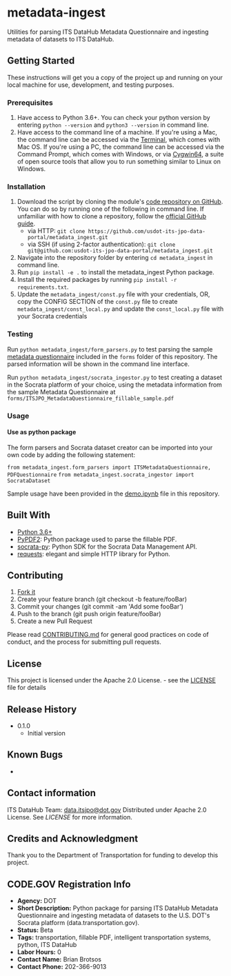 # metadata-ingest
Utilities for parsing ITS DataHub Metadata Questionnaire and ingesting metadata of datasets to ITS DataHub.

## Getting Started

These instructions will get you a copy of the project up and running on your local machine for use, development, and testing purposes.

### Prerequisites

1. Have access to Python 3.6+. You can check your python version by entering `python --version` and `python3 --version` in command line.
2. Have access to the command line of a machine. If you're using a Mac, the command line can be accessed via the [Terminal](https://support.apple.com/guide/terminal/welcome/mac), which comes with Mac OS. If you're using a PC, the command line can be accessed via the Command Prompt, which comes with Windows, or via [Cygwin64](https://www.cygwin.com/), a suite of open source tools that allow you to run something similar to Linux on Windows.

### Installation

1. Download the script by cloning the module's [code repository on GitHub](https://github.com/usdot-its-jpo-data-portal/metadata_ingest). You can do so by running one of the following in command line. If unfamiliar with how to clone a repository, follow the [official GitHub guide](https://help.github.com/en/articles/cloning-a-repository).
    - via HTTP: `git clone https://github.com/usdot-its-jpo-data-portal/metadata_ingest.git`
    - via SSH (if using 2-factor authentication): `git clone git@github.com:usdot-its-jpo-data-portal/metadata_ingest.git`
2. Navigate into the repository folder by entering `cd metadata_ingest` in command line.
3. Run `pip install -e .` to install the metadata_ingest Python package.
4. Install the required packages by running `pip install -r requirements.txt`.
5. Update the `metadata_ingest/const.py` file with your credentials, OR, copy the CONFIG SECTION of the `const.py` file to create `metadata_ingest/const_local.py` and update the `const_local.py` file with your Socrata credentials

### Testing

Run `python metadata_ingest/form_parsers.py` to test parsing the sample [metadata questionnaire](metadata_ingest/forms/ITSJPO_MetadataQuestionnaire_fillable_sample.pdf) included in the `forms` folder of this repository. The parsed information will be shown in the command line interface.

Run `python metadata_ingest/socrata_ingestor.py` to test creating a dataset in the Socrata platform of your choice, using the metadata information from the sample Metadata Questionnaire at `forms/ITSJPO_MetadataQuestionnaire_fillable_sample.pdf`

### Usage

#### Use as python package
The form parsers and Socrata dataset creator can be imported into your own code by adding the following statement:

`from metadata_ingest.form_parsers import ITSMetadataQuestionnaire, PDFQuestionnaire`
`from metadata_ingest.socrata_ingestor import SocrataDataset`

Sample usage have been provided in the [demo.ipynb](demo.ipynb) file in this repository.

## Built With

* [Python 3.6+](https://www.python.org/download/releases/3.0)
* [PyPDF2](http://mstamy2.github.io/PyPDF2/): Python package used to parse the fillable PDF.
* [socrata-py](https://github.com/socrata/socrata-py): Python SDK for the Socrata Data Management API.
* [requests](https://requests.readthedocs.io/en/master/): elegant and simple HTTP library for Python.

## Contributing

1. [Fork it](https://github.com/usdot-its-jpo-data-portal/metadata_ingest/fork)
2. Create your feature branch (git checkout -b feature/fooBar)
3. Commit your changes (git commit -am 'Add some fooBar')
4. Push to the branch (git push origin feature/fooBar)
5. Create a new Pull Request

Please read [CONTRIBUTING.md](https://gist.github.com/PurpleBooth/b24679402957c63ec426) for general good practices on code of conduct, and the process for submitting pull requests.

## License

This project is licensed under the Apache 2.0 License. - see the [LICENSE](LICENSE) file for details

## Release History
* 0.1.0
  * Initial version

## Known Bugs
*

## Contact information
ITS DataHub Team: data.itsjpo@dot.gov
Distributed under Apache 2.0 License. See *LICENSE* for more information.

## Credits and Acknowledgment
Thank you to the Department of Transportation for funding to develop this project.

## CODE.GOV Registration Info
* __Agency:__ DOT
* __Short Description:__ Python package for parsing ITS DataHub Metadata Questionnaire and ingesting metadata of datasets to the U.S. DOT's Socrata platform (data.transportation.gov).
* __Status:__ Beta
* __Tags:__ transportation, fillable PDF, intelligent transportation systems, python, ITS DataHub
* __Labor Hours:__ 0
* __Contact Name:__ Brian Brotsos
* __Contact Phone:__ 202-366-9013
